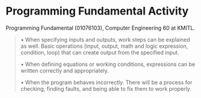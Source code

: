 # Programming Fundamental Activity

Programming Fundamental (01076103), Computer Engineering 60 at KMITL.

  > • When specifying inputs and outputs, work steps can be explained as well. Basic operations (input, output, math and logic expression, condition, loop) that can create output from the specified input.
> 
  > • When defining equations or working conditions, expressions can be written correctly and appropriately.
> 
  > • When the program behaves incorrectly. There will be a process for checking, finding faults, and being able to fix them to work properly.
